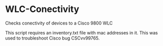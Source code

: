 # WLC-Conectivity
Checks conectivity of devices to a Cisco 9800 WLC

This script requires an inventory.txt file with mac addresses in it.
This was used to troubleshoot Cisco bug CSCvv99765.
